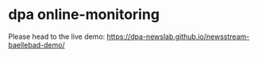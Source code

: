 # dpa online-monitoring 

Please head to the live demo: https://dpa-newslab.github.io/newsstream-baellebad-demo/


